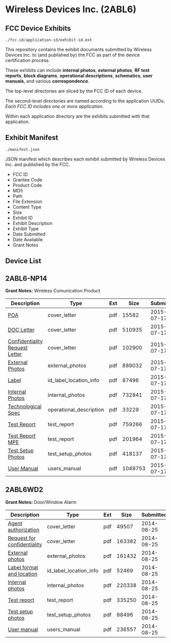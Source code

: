 # Wireless Devices Inc. (2ABL6)
## FCC Device Exhibits

```
./fcc-id/application-id/exhibit-id.ext
```

This repository contains the exhibit documents submitted by Wireless Devices Inc. to (and published by) the FCC as part of the device certification process.

These exhibits can include **internal photos**, **external photos**, **RF test reports**, **block diagrams**, **operational descriptions**, **schematics**, **user manuals**, and various **correspondence**.

The top-level directories are sliced by the FCC ID of each device.

The second-level directories are named according to the application UUIDs. *Each FCC ID includes one or more application.*

Within each application directory are the exhibits submitted with that application. 

## Exhibit Manifest

```
./manifest.json
```

JSON manifest which describes each exhibit submitted by Wireless Devices Inc. and published by the FCC.

- FCC ID
- Grantee Code
- Product Code
- MD5
- Path
- File Extension
- Content Type
- Size
- Exhibit ID
- Exhibit Description
- Exhibit Type
- Date Submitted
- Date Available
- Grant Notes

## Device List
## 2ABL6-NP14
**Grant Notes:** Wireless Comunication Product

| Description | Type | Ext | Size | Submitted | Available |
| ----------- | ---- | --- | ---- | --------- | --------- |
| [POA](2ABL6-NP14/ca370fd3dd4f61c4ff6774afa7ede07f/2683270.pdf) | cover_letter | pdf | 15582 | 2015-07-17 | 2015-07-17 |
| [DOC Letter](2ABL6-NP14/ca370fd3dd4f61c4ff6774afa7ede07f/2683274.pdf) | cover_letter | pdf | 510935 | 2015-07-17 | 2015-07-17 |
| [Confidentiality Request Letter](2ABL6-NP14/ca370fd3dd4f61c4ff6774afa7ede07f/2683275.pdf) | cover_letter | pdf | 102900 | 2015-07-17 | 2015-07-17 |
| [External Photos](2ABL6-NP14/ca370fd3dd4f61c4ff6774afa7ede07f/2683265.pdf) | external_photos | pdf | 889032 | 2015-07-17 | 2016-01-13 |
| [Label](2ABL6-NP14/ca370fd3dd4f61c4ff6774afa7ede07f/2683273.pdf) | id_label_location_info | pdf | 87496 | 2015-07-17 | 2015-07-17 |
| [Internal Photos](2ABL6-NP14/ca370fd3dd4f61c4ff6774afa7ede07f/2683266.pdf) | internal_photos | pdf | 732841 | 2015-07-17 | 2016-01-13 |
| [Technological Spec](2ABL6-NP14/ca370fd3dd4f61c4ff6774afa7ede07f/2683271.pdf) | operational_description | pdf | 33229 | 2015-07-17 | 2015-07-17 |
| [Test Report](2ABL6-NP14/ca370fd3dd4f61c4ff6774afa7ede07f/2683272.pdf) | test_report | pdf | 759266 | 2015-07-17 | 2015-07-17 |
| [Test Report MPE](2ABL6-NP14/ca370fd3dd4f61c4ff6774afa7ede07f/2683276.pdf) | test_report | pdf | 201964 | 2015-07-17 | 2015-07-17 |
| [Test Setup Photos](2ABL6-NP14/ca370fd3dd4f61c4ff6774afa7ede07f/2683267.pdf) | test_setup_photos | pdf | 418137 | 2015-07-17 | 2016-01-13 |
| [User Manual](2ABL6-NP14/ca370fd3dd4f61c4ff6774afa7ede07f/2683264.pdf) | users_manual | pdf | 1049753 | 2015-07-17 | 2016-01-13 |
## 2ABL6WD2
**Grant Notes:** Door/Window Alarm

| Description | Type | Ext | Size | Submitted | Available |
| ----------- | ---- | --- | ---- | --------- | --------- |
| [Agent authorization](2ABL6WD2/b8b066c6f7423ba72e0dd17e6cad5873/2368821.pdf) | cover_letter | pdf | 49507 | 2014-08-25 | 2014-08-25 |
| [Request for confidentiality](2ABL6WD2/b8b066c6f7423ba72e0dd17e6cad5873/2368822.pdf) | cover_letter | pdf | 163382 | 2014-08-25 | 2014-08-25 |
| [External photos](2ABL6WD2/b8b066c6f7423ba72e0dd17e6cad5873/2368824.pdf) | external_photos | pdf | 161432 | 2014-08-25 | 2014-08-25 |
| [Label format and location](2ABL6WD2/b8b066c6f7423ba72e0dd17e6cad5873/2368823.pdf) | id_label_location_info | pdf | 52469 | 2014-08-25 | 2014-08-25 |
| [Internal photos](2ABL6WD2/b8b066c6f7423ba72e0dd17e6cad5873/2368825.pdf) | internal_photos | pdf | 220338 | 2014-08-25 | 2014-08-25 |
| [Test report](2ABL6WD2/b8b066c6f7423ba72e0dd17e6cad5873/2368826.pdf) | test_report | pdf | 335250 | 2014-08-25 | 2014-08-25 |
| [Test setup photos](2ABL6WD2/b8b066c6f7423ba72e0dd17e6cad5873/2368827.pdf) | test_setup_photos | pdf | 88496 | 2014-08-25 | 2014-08-25 |
| [User manual](2ABL6WD2/b8b066c6f7423ba72e0dd17e6cad5873/2368828.pdf) | users_manual | pdf | 236557 | 2014-08-25 | 2014-08-25 |
